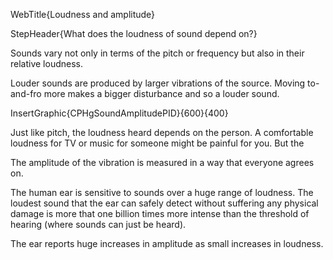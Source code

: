 WebTitle{Loudness and amplitude}

StepHeader{What does the loudness of sound depend on?}

Sounds vary not only in terms of the pitch or frequency but also in their relative loudness.

Louder sounds are produced by larger vibrations of the source. Moving to-and-fro more makes a bigger disturbance and so a louder sound.

InsertGraphic{CPHgSoundAmplitudePID}{600}{400}

Just like pitch, the loudness heard depends on the person. A comfortable loudness for TV or music for someone might be painful for you. But the 

The amplitude of the vibration is measured in a way that everyone agrees on.

The human ear is sensitive to sounds over a huge range of loudness. The loudest sound that the ear can safely detect without suffering any physical damage is more that one billion times more intense than the threshold of hearing (where sounds can just be heard).

The ear reports huge increases in amplitude as small increases in loudness.
